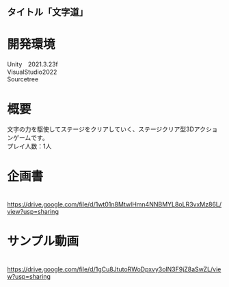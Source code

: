 ## タイトル「文字道」
# 開発環境
Unity　2021.3.23f
<br> VisualStudio2022 
<br> Sourcetree
# 概要
文字の力を駆使してステージをクリアしていく、ステージクリア型3Dアクションゲームです。
<br>プレイ人数：1人

# 企画書
　https://drive.google.com/file/d/1wt01n8MtwlHmn4NNBMYL8oLR3vxMz86L/view?usp=sharing
 
# サンプル動画
　https://drive.google.com/file/d/1gCu8JtutoRWoDpxvy3olN3F9jZ8aSwZL/view?usp=sharing
